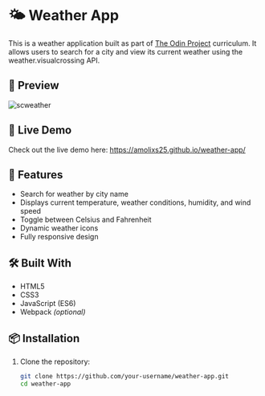 # 🌤️ Weather App

This is a weather application built as part of [The Odin Project](https://www.theodinproject.com/) curriculum. It allows users to search for a city and view its current weather using the weather.visualcrossing API.

## 📸 Preview

![scweather](https://github.com/user-attachments/assets/12d28723-0ae5-40a7-9da0-28978c1bf525)

## 🔗 Live Demo
Check out the live demo here: https://amolixs25.github.io/weather-app/

## 🚀 Features

- Search for weather by city name
- Displays current temperature, weather conditions, humidity, and wind speed
- Toggle between Celsius and Fahrenheit
- Dynamic weather icons
- Fully responsive design

## 🛠️ Built With

- HTML5
- CSS3
- JavaScript (ES6)
- Webpack *(optional)*

## 📦 Installation

1. Clone the repository:
   ```bash
   git clone https://github.com/your-username/weather-app.git
   cd weather-app
